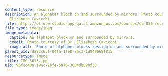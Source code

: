 ```yaml
---
content_type: resource
description: An alphabet block on and surrounded by mirrors. Photo courtesy of Dr.
  Elizabeth Cavicchi.
file: https://ol-ocw-studio-app-qa.s3.amazonaws.com/courses/ec-050-recreate-experiments-from-history-inform-the-future-from-the-past-galileo-january-iap-2010/96fcc48a19ec2bfe59763604db02bf33_IMG_3613.jpg
file_type: image/jpeg
image_metadata:
  caption: An alphabet block on and surrounded by mirrors.
  credit: Photo courtesy of Dr. Elizabeth Cavicchi.
  image-alt: 'Photo of alphabet blocks resting on and surrounded by mirrors. '
parent_uid: da8cc63f-04fa-1fe8-7ac3-1d94a668f815
resourcetype: Image
title: IMG_3613.jpg
uid: 96fcc48a-19ec-2bfe-5976-3604db02bf33
---
```

